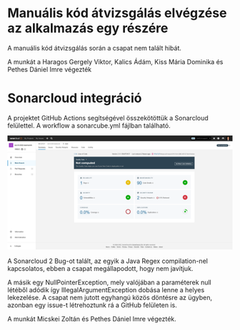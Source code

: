 # Manuális kód átvizsgálás elvégzése az alkalmazás egy részére

A manuális kód átvizsgálás során a csapat nem talált hibát.

A munkát a Haragos Gergely Viktor, Kalics Ádám, Kiss Mária Dominika és Pethes Dániel Imre végezték

# Sonarcloud integráció

A projektet GitHub Actions segítségével összekötöttük a Sonarcloud felülettel. A workflow a sonarcube.yml fájlban található.

![](img2.png)

A Sonarcloud 2 Bug-ot talált, az egyik a Java Regex compilation-nel kapcsolatos, ebben a csapat megállapodott, hogy nem javítjuk.

A másik egy NullPointerException, mely valójában a paraméterek null létéből adódik így IllegalArgumentException dobása lenne a helyes lekezelése. A csapat nem jutott egyhangú közös döntésre az ügyben, azonban egy issue-t létrehoztunk rá a GitHub felületen is.

A munkát Micskei Zoltán és Pethes Dániel Imre végezték.

